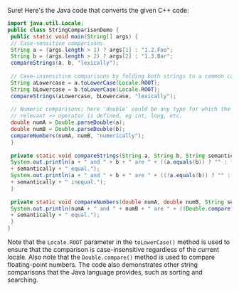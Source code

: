 Sure! Here's the Java code that converts the given C++ code:
```java
import java.util.Locale;
public class StringComparisonDemo {
 public static void main(String[] args) {
 // Case-sensitive comparisons.
 String a = (args.length > 1) ? args[1] : "1.2.Foo";
 String b = (args.length > 2) ? args[2] : "1.3.Bar";
 compareStrings(a, b, "lexically");
 
 // Case-insensitive comparisons by folding both strings to a common case.
 String aLowercase = a.toLowerCase(Locale.ROOT);
 String bLowercase = b.toLowerCase(Locale.ROOT);
 compareStrings(aLowercase, bLowercase, "lexically");
 
 // Numeric comparisons; here 'double' could be any type for which the
 // relevant >> operator is defined, eg int, long, etc.
 double numA = Double.parseDouble(a);
 double numB = Double.parseDouble(b);
 compareNumbers(numA, numB, "numerically");
 }
 
 private static void compareStrings(String a, String b, String semantically) {
 System.out.println(a + " and " + b + " are " + ((a.equals(b)) ? "" : "not ")
 + semantically + " equal.");
 System.out.println(a + " and " + b + " are " + ((!a.equals(b)) ? "" : "not ")
 + semantically + " inequal.");
 }
 
 private static void compareNumbers(double numA, double numB, String semantically) {
 System.out.println(numA + " and " + numB + " are " + ((Double.compare(numA, numB) == 0) ? "" : "not ")
 + semantically + " equal.");
 }
}
```
Note that the `Locale.ROOT` parameter in the `toLowerCase()` method is used to ensure that the comparison is case-insensitive regardless of the current locale. Also note that the `Double.compare()` method is used to compare floating-point numbers. 
The code also demonstrates other string comparisons that the Java language provides, such as sorting and searching.

